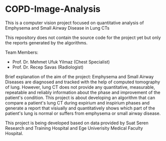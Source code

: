 # COPD-Image-Analysis
This is a computer vision project focused on quantitative analysis of Emphysema and Small Airway Disease in Lung CTs

This repository does not contain the source code for the project yet but only the reports generated by the algorithms.

Team Members: 
  - Prof. Dr. Mehmet Ufuk Yilmaz (Chest Specialist)
  - Prof. Dr. Recep Savas (Radiologist)
  
Brief explanation of the aim of the project:
  Emphysema and Small Airway Diseases are diagnosed and tracked with the help of computed tomography of lung. However, lung CT does not 
provide any quantitative, measurable, repeatable and reliably information about the phase and improvement of the patient's condition. 
This project is about developing an algorithm that can compare a patient's lung CT during expirium and inspirium phases and generate
a report that visiually and quantitatively shows which part of the patient's lung is normal or suffers from emphysema or small airway
disease. 

This project is being developed based on data provided by Suat Seren Research and Training Hospital and Ege Univerisity Medical Faculty 
Hospital.
  
